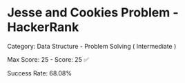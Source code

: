 # Jesse and Cookies Problem - HackerRank
Category: Data Structure - Problem Solving ( Intermediate )

Max Score: 25 - Score: 25 :white_check_mark:

Success Rate: 68.08%